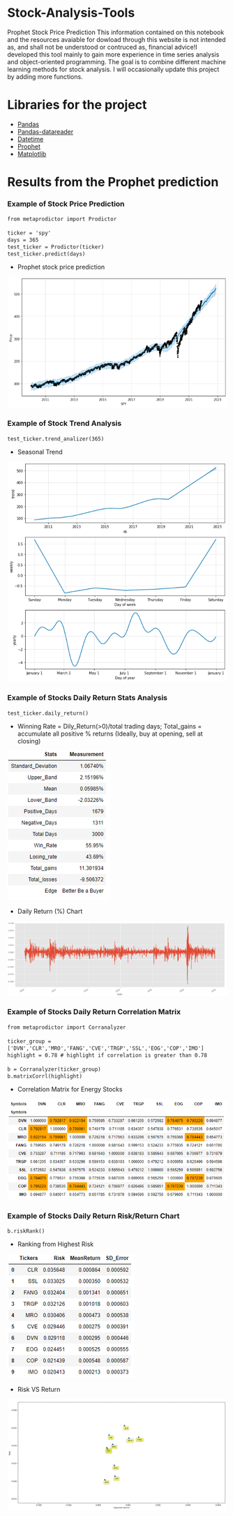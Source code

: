 # Stock-Analysis-Tools
Prophet Stock Price Prediction
This information contained on this notebook and the resources avaiable for dowload through this website is not intended as, and shall not be understood or contruced as, financial advice!I developed this tool mainly to gain more experience in time series analysis and object-oriented programming. The goal is to combine different machine learning methods for stock analysis. I will occasionally update this project by adding more functions.
# Libraries for the project
* [Pandas](https://pandas.pydata.org)
* [Pandas-datareader](https://pandas-datareader.readthedocs.io/en/latest)
* [Datetime](https://docs.python.org/3/library/datetime.html)
* [Prophet](https://facebook.github.io/prophet/docs/installation.html#installation-in-python)
* [Matplotlib](https://matplotlib.org)
# Results from the Prophet prediction
### Example of Stock Price Prediction

```
from metaprodictor import Prodictor

ticker = 'spy' 
days = 365 
test_ticker = Prodictor(ticker) 
test_ticker.predict(days)
```
* Prophet stock price prediction

![](image/stock_price_prediction.png)

### Example of Stock Trend Analysis

```
test_ticker.trend_analizer(365)
```
* Seasonal Trend

![](image/Porphet_Trend_analysis.png)

### Example of Stocks Daily Return Stats Analysis

```
test_ticker.daily_return()
```
* Winning Rate = Dily_Return(>0)/total trading days; Total_gains = accumulate all positive % returns (Ideally, buy at opening, sell at closing)

![](image/dailyreturnstats.png)

* Daily Return (%) Chart

![](image/dailyreturnstatschart.png)

### Example of Stocks Daily Return Correlation Matrix
```
from metaprodictor import Corranalyzer

ticker_group = ['DVN','CLR','MRO','FANG','CVE','TRGP','SSL','EOG','COP','IMO']
highlight = 0.78 # highlight if correlation is greater than 0.78

b = Corranalyzer(ticker_group)
b.matrixCorrl(highlight)
```

* Correlation Matrix for Energy Stocks

![](image/CORRELATION.png)

### Example of Stocks Daily Return Risk/Return Chart
```
b.riskRank()
```
* Ranking from Highest Risk

![](image/riskc.png)

* Risk VS Return

![](image/ranking.png)
